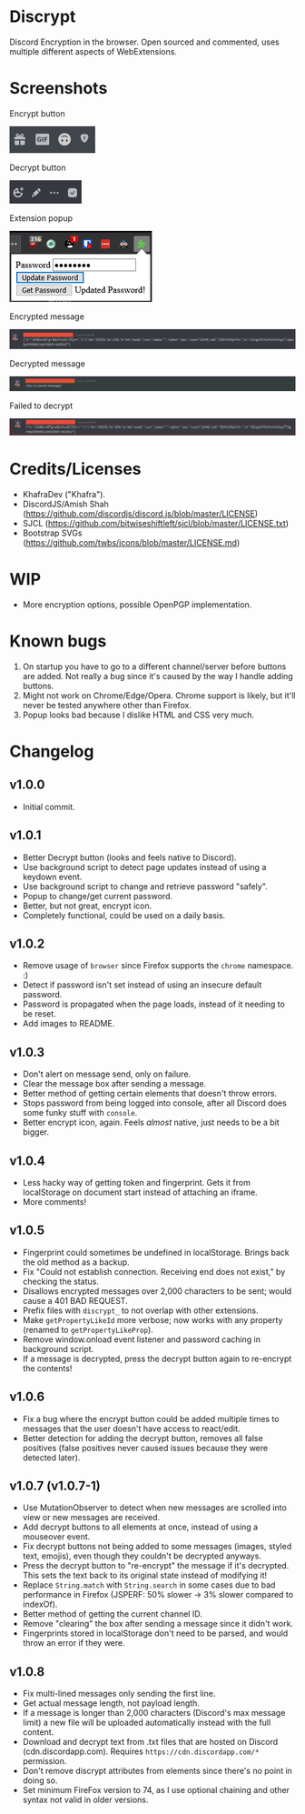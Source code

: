 # Discrypt
 Discord Encryption in the browser.
 Open sourced and commented, uses multiple different aspects of WebExtensions.

# Screenshots
Encrypt button 

![](assets/encrypt.png)

Decrypt button 

![](assets/decrypt.png)

Extension popup

![](assets/popup.png)

Encrypted message

![](assets/encrypted.png)

Decrypted message

![](assets/decrypted.png)

Failed to decrypt

![](assets/fail_decrypt.png)

# Credits/Licenses
* KhafraDev ("Khafra").
* DiscordJS/Amish Shah (https://github.com/discordjs/discord.js/blob/master/LICENSE)
* SJCL (https://github.com/bitwiseshiftleft/sjcl/blob/master/LICENSE.txt)
* Bootstrap SVGs (https://github.com/twbs/icons/blob/master/LICENSE.md)

# WIP
* More encryption options, possible OpenPGP implementation.

# Known bugs
1. On startup you have to go to a different channel/server before buttons are added. Not really a bug since it's caused by the way I handle adding buttons.
2. Might not work on Chrome/Edge/Opera. Chrome support is likely, but it'll never be tested anywhere other than Firefox.
3. Popup looks bad because I dislike HTML and CSS very much.

# Changelog
## v1.0.0
* Initial commit.

## v1.0.1
* Better Decrypt button (looks and feels native to Discord).
* Use background script to detect page updates instead of using a keydown event.
* Use background script to change and retrieve password "safely". 
* Popup to change/get current password. 
* Better, but not great, encrypt icon.
* Completely functional, could be used on a daily basis.  

## v1.0.2
* Remove usage of ``browser`` since Firefox supports the ``chrome`` namespace. :)
* Detect if password isn't set instead of using an insecure default password.
* Password is propagated when the page loads, instead of it needing to be reset. 
* Add images to README.

## v1.0.3
* Don't alert on message send, only on failure.
* Clear the message box after sending a message.
* Better method of getting certain elements that doesn't throw errors.
* Stops password from being logged into console, after all Discord does some funky stuff with ``console``. 
* Better encrypt icon, again. Feels *almost* native, just needs to be a bit bigger.

## v1.0.4
* Less hacky way of getting token and fingerprint. Gets it from localStorage on document start instead of attaching an iframe.
* More comments!

## v1.0.5
* Fingerprint could sometimes be undefined in localStorage. Brings back the old method as a backup.
* Fix "Could not establish connection. Receiving end does not exist," by checking the status.
* Disallows encrypted messages over 2,000 characters to be sent; would cause a 401 BAD REQUEST.
* Prefix files with ``discrypt_`` to not overlap with other extensions.
* Make ``getPropertyLikeId`` more verbose; now works with any property (renamed to ``getPropertyLikeProp``).
* Remove window.onload event listener and password caching in background script.
* If a message is decrypted, press the decrypt button again to re-encrypt the contents!

## v1.0.6
* Fix a bug where the encrypt button could be added multiple times to messages that the user doesn't have access to react/edit.
* Better detection for adding the decrypt button, removes all false positives (false positives never caused issues because they were detected later).

## v1.0.7 (v1.0.7-1)
* Use MutationObserver to detect when new messages are scrolled into view or new messages are received. 
* Add decrypt buttons to all elements at once, instead of using a mouseover event.
* Fix decrypt buttons not being added to some messages (images, styled text, emojis), even though they couldn't be decrypted anyways. 
* Press the decrypt button to "re-encrypt" the message if it's decrypted. This sets the text back to its original state instead of modifying it!
* Replace `String.match` with `String.search` in some cases due to bad performance in Firefox (JSPERF: 50% slower -> 3% slower compared to indexOf).
* Better method of getting the current channel ID.
* Remove "clearing" the box after sending a message since it didn't work.
* Fingerprints stored in localStorage don't need to be parsed, and would throw an error if they were.

## v1.0.8
* Fix multi-lined messages only sending the first line.
* Get actual message length, not payload length.
* If a message is longer than 2,000 characters (Discord's max message limit) a new file will be uploaded automatically instead with the full content.
* Download and decrypt text from .txt files that are hosted on Discord (cdn.discordapp.com). Requires `https://cdn.discordapp.com/*` permission.
* Don't remove discrypt attributes from elements since there's no point in doing so. 
* Set minimum FireFox version to 74, as I use optional chaining and other syntax not valid in older versions.